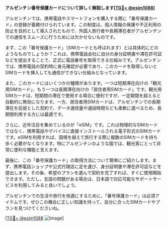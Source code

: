 **アルゼンチン番号保護カードについて詳しく解説します[[TG💪+ @esim1088](https://t.me/s/esim1088)]**

アルゼンチンでは、携帯電話やスマートフォンを購入する際に「番号保護カード」の登録が義務付けられています。この制度は、個人情報の保護や不正利用の防止を目的として導入されたもので、外国人旅行者や長期滞在者がアルゼンチンでの通信をスムーズに行うためには欠かせないものです。

まず、この「番号保護カード」（SIMカードとも呼ばれます）とは具体的にどのようなものでしょうか？これは、携帯電話会社に自分の身分証明書や滞在許可証などを提出することで、正式に電話番号を取得できる仕組みです。アルゼンチンでは、携帯電話の契約時に身元確認が必要であり、このカードを取得しないとSIMカードを挿入しても通信ができない仕組みとなっています。

また、このカードにはいくつかの種類があります。一つは短期滞在向けの「観光用SIMカード」、もう一つは長期滞在向けの「居住者用SIMカード」です。観光用SIMカードは、短期間の滞在で使用する場合に便利ですが、一定期間を超えると自動的に無効になります。一方、居住者用SIMカードは、アルゼンチンでの長期滞在を前提とした契約で、データ通信量や通話時間なども柔軟に選べるため、長期間利用する方には最適です。

さらに、近年注目を集めているのが「eSIM」です。これは物理的なSIMカードではなく、携帯電話やデバイスに直接インストールされる電子形式のSIMカードです。eSIMを利用すれば、国境を越えて旅行する際に複数のSIMカードを持ち歩く必要がなくなります。特にアルゼンチンのような国では、観光客にとって非常に便利な機能と言えます。

最後に、この「番号保護カード」の取得方法について簡単にご紹介します。まず、携帯電話ショップや公式代理店に足を運び、身分証明書や滞在許可証などを提出します。その後、希望のプランを選んで契約を完了すれば、すぐに使用開始できます。ただし、言語の問題がある場合は、日本語で対応可能なサポートサービスを利用してみると良いでしょう。

アルゼンチンでの生活や旅行を快適にするために、「番号保護カード」は必須アイテムです。ぜひこの機会に正しい知識を持って、自分に合ったSIMカードやプランを見つけてくださいね。

[[TG💪+ @esim1088](https://t.me/s/esim1088) ![Image](https://i.postimg.cc/Y0z9fWf4/image.png)]